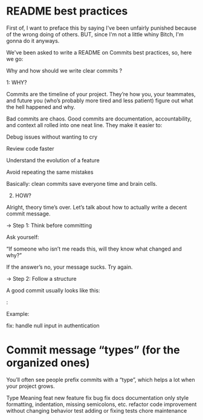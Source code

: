 # README best practices #

First of, I want to preface this by saying I've been unfairly punished because of the wrong doing of others.
BUT, since I'm not a little whiny Bitch, I'm gonna do it anyways.

We've been asked to write a README on Commits best practices, so, here we go:

Why and how should we write clear commits ?

1: WHY?

Commits are the timeline of your project.
They’re how you, your teammates, and future you (who’s probably more tired and less patient) figure out what the hell happened and why.

Bad commits are chaos.
Good commits are documentation, accountability, and context all rolled into one neat line.
They make it easier to:

Debug issues without wanting to cry

Review code faster

Understand the evolution of a feature

Avoid repeating the same mistakes

Basically: clean commits save everyone time and brain cells.


2. HOW?

Alright, theory time’s over. Let’s talk about how to actually write a decent commit message.

→ Step 1: Think before committing

Ask yourself:

“If someone who isn’t me reads this, will they know what changed and why?”

If the answer’s no, your message sucks. Try again.

→ Step 2: Follow a structure

A good commit usually looks like this:

<type>: <short summary>

Example:

fix: handle null input in authentication


# Commit message “types” (for the organized ones) #

You’ll often see people prefix commits with a “type”, which helps a lot when your project grows.

Type	    Meaning
feat	    new feature
fix	        bug fix
docs	    documentation only
style	    formatting, indentation, missing semicolons, etc.
refactor	code improvement without changing behavior
test	    adding or fixing tests
chore	    maintenance
